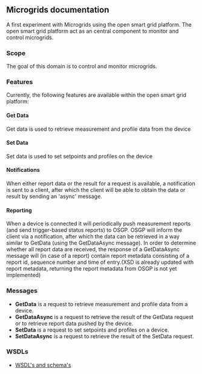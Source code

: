 ## Microgrids documentation

A first experiment with Microgrids using the open smart grid platform.
The open smart grid platform act as an central component to monitor and control microgrids.

### Scope
The goal of this domain is to control and monitor microgrids.

### Features
Currently, the following features are available within the open smart grid platform:

#### Get Data
Get data is used to retrieve measurement and profile data from the device

#### Set Data
Set data is used to set setpoints and profiles on the device

#### Notifications
When either report data or the result for a request is available, a notification is sent to a client,
after which the client will be able to obtain the data or result by sending an 'async' message.

#### Reporting
When a device is connected it will periodically push measurement reports (and send trigger-based status reports) to OSGP. OSGP will inform the client via a notification, after which the data can be retrieved in a way similar to GetData (using the GetDataAsync message).
In order to determine whether all report data are received, the response of a GetDataAsync message will (in case of a report) contain report metadata consisting of a report id, sequence number and time of entry.(XSD is already updated with report metadata, returning the report metadata from OSGP is not yet implemented)

### Messages

- **GetData** is a request to retrieve measurement and profile data from a device.
- **GetDataAsync** is a request to retrieve the result of the GetData request or to retrieve report data pushed by the device.
- **SetData** is a request to set setpoints and profiles on a device.
- **SetDataAsync** is a request to retrieve the result of the SetData request.

### WSDLs

* [WSDL's and schema's](https://github.com/OSGP/Shared/tree/development/osgp-ws-microgrids/src/main/resources)
